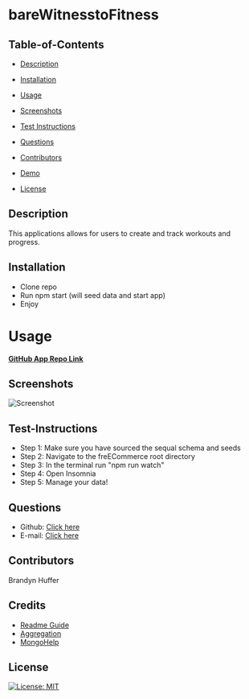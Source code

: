 # bareWitnesstoFitness

## Table-of-Contents

- [Description](#description)

- [Installation](#installation)

- [Usage](#usage)

- [Screenshots](#screenshots)

- [Test Instructions](#test-instructions)

- [Questions](#questions)

- [Contributors](#contributors)

- [Demo](#demo)

- [License](#license)


## Description 
This applications allows for users to create and track workouts and progress.


## Installation
- Clone repo
- Run npm start (will seed data and start app)
- Enjoy



# Usage

**[GitHub App Repo Link](https://github.com/brandynh/bareWitnesstoFitness)**


## Screenshots

![Screenshot](/assets/Fitness%20Tracker.gif)

## Test-Instructions
- Step 1: Make sure you have sourced the sequal schema and seeds
- Step 2: Navigate to the freECommerce root directory
- Step 3: In the terminal run "npm run watch"
- Step 4: Open Insomnia
- Step 5: Manage your data! 


## Questions
- Github: [Click here](https://github.com/brandynh)
- E-mail: [Click here](hufferbrandyn@gmail.com)

    
## Contributors
Brandyn Huffer


## Credits
* [Readme Guide](https://coding-boot-camp.github.io/full-stack/github/professional-readme-guide)
* [Aggregation](https://docs.mongodb.com/manual/aggregation/)
* [MongoHelp](https://www.youtube.com/watch?v=tpz-6Trd1UI)


## License
[![License: MIT](https://img.shields.io/badge/License-MIT-yellow.svg)](https://opensource.org/licenses/MIT)

